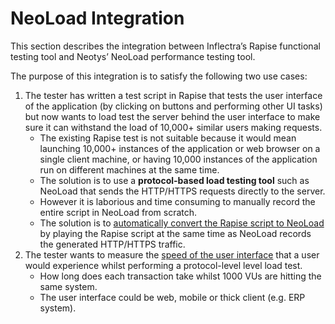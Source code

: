 # NeoLoad Integration

This section describes the integration between Inflectra’s Rapise functional testing tool and Neotys’ NeoLoad performance testing tool.

The purpose of this integration is to satisfy the following two use cases:

1. The tester has written a test script in Rapise that tests the user interface of the application (by clicking on buttons and performing
other UI tasks) but now wants to load test the server behind the user interface to make sure it can withstand the load of 10,000+ similar
users making requests.
    - The existing Rapise test is not suitable because it would mean launching 10,000+ instances of the application or web browser on a
single client machine, or having 10,000 instances of the application run on different machines at the same time.
    - The solution is to use a **protocol-based load testing tool** such as NeoLoad that sends the HTTP/HTTPS requests directly to the server.
    - However it is laborious and time consuming to manually record the entire script in NeoLoad from scratch.
    - The solution is to [automatically convert the Rapise script to NeoLoad](convert_functional_to_load_tes.md) by playing the Rapise script at the same time as NeoLoad records the generated HTTP/HTTPS traffic.
1. The tester wants to measure the [speed of the user interface](client_performance_monitoring.md) that a user would experience whilst performing a protocol-level level load test.
    - How long does each transaction take whilst 1000 VUs are hitting the same system.
    - The user interface could be web, mobile or thick client (e.g. ERP system).
